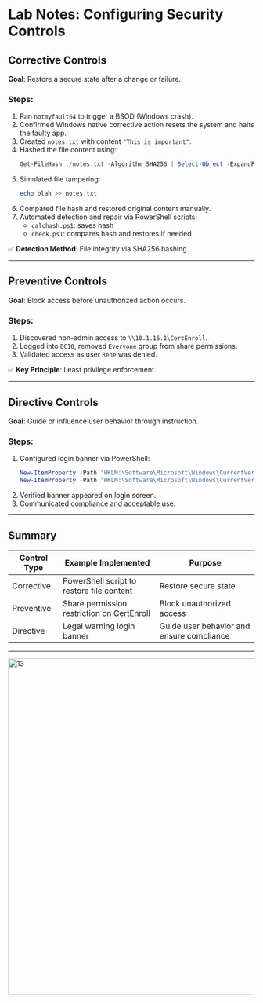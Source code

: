 # Lab Notes: Configuring Security Controls

## Corrective Controls

**Goal**: Restore a secure state after a change or failure.

### Steps:
1. Ran `notmyfault64` to trigger a BSOD (Windows crash).
2. Confirmed Windows native corrective action resets the system and halts the faulty app.
3. Created `notes.txt` with content `"This is important"`.
4. Hashed the file content using:
   ```powershell
   Get-FileHash ./notes.txt -Algorithm SHA256 | Select-Object -ExpandProperty Hash | Set-Content ./hash.txt
   ```
5. Simulated file tampering:
   ```powershell
   echo blah >> notes.txt
   ```
6. Compared file hash and restored original content manually.
7. Automated detection and repair via PowerShell scripts:
   - `calchash.ps1`: saves hash
   - `check.ps1`: compares hash and restores if needed

✅ **Detection Method**: File integrity via SHA256 hashing.

---

## Preventive Controls

**Goal**: Block access before unauthorized action occurs.

### Steps:
1. Discovered non-admin access to `\\10.1.16.1\CertEnroll`.
2. Logged into `DC10`, removed `Everyone` group from share permissions.
3. Validated access as user `Rene` was denied.

✅ **Key Principle**: Least privilege enforcement.

---

## Directive Controls

**Goal**: Guide or influence user behavior through instruction.

### Steps:
1. Configured login banner via PowerShell:
   ```powershell
   New-ItemProperty -Path "HKLM:\Software\Microsoft\Windows\CurrentVersion\Policies\System" -Name "legalnoticecaption" -Value "Authorized Use Only" -PropertyType "String" -Force
   New-ItemProperty -Path "HKLM:\Software\Microsoft\Windows\CurrentVersion\Policies\System" -Name "legalnoticetext" -Value $BannerText -PropertyType "String" -Force
   ```
2. Verified banner appeared on login screen.
3. Communicated compliance and acceptable use.

---

## Summary

| Control Type | Example Implemented                        | Purpose                                   |
| ------------ | ------------------------------------------ | ----------------------------------------- |
| Corrective   | PowerShell script to restore file content  | Restore secure state                      |
| Preventive   | Share permission restriction on CertEnroll | Block unauthorized access                 |
| Directive    | Legal warning login banner                 | Guide user behavior and ensure compliance |
----
<img width="1439" height="685" alt="13" src="https://github.com/user-attachments/assets/1fc3903d-c2cd-4642-ba31-066cf2752219" />

